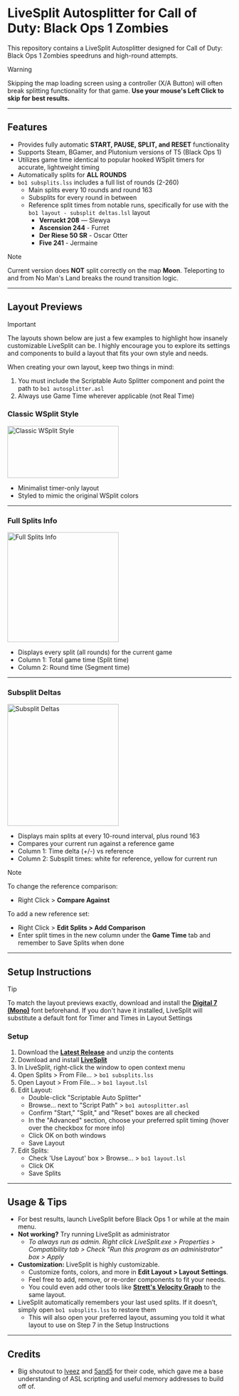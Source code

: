 # LiveSplit Autosplitter for Call of Duty: Black Ops 1 Zombies

This repository contains a LiveSplit Autosplitter designed for Call of Duty: Black Ops 1 Zombies speedruns and high-round attempts.

> [!WARNING]  
> Skipping the map loading screen using a controller (X/A Button) will often break splitting functionality for that game. **Use your mouse's Left Click to skip for best results.**

---

## Features
- Provides fully automatic **START, PAUSE, SPLIT, and RESET** functionality
- Supports Steam, BGamer, and Plutonium versions of T5 (Black Ops 1)
- Utilizes game time identical to popular hooked WSplit timers for accurate, lightweight timing
- Automatically splits for **ALL ROUNDS**
- `bo1 subsplits.lss` includes a full list of rounds (2-260)
   - Main splits every 10 rounds and round 163
   - Subsplits for every round in between
   - Reference split times from notable runs, specifically for use with the `bo1 layout - subsplit deltas.lsl` layout
      - **Verruckt 208** — Slewya
      - **Ascension 244** - Furret
      - **Der Riese 50 SR** - Oscar Otter
      - **Five 241** - Jermaine

> [!NOTE]  
> Current version does **NOT** split correctly on the map **Moon**. Teleporting to and from No Man's Land breaks the round transition logic.

---

## Layout Previews

> [!IMPORTANT]  
> The layouts shown below are just a few examples to highlight how insanely customizable LiveSplit can be. I highly encourage you to explore its settings and components to build a layout that fits your own style and needs.
>
> When creating your own layout, keep two things in mind:
> 1. You must include the Scriptable Auto Splitter component and point the path to `bo1 autosplitter.asl`
> 2. Always use Game Time wherever applicable (not Real Time)

### Classic WSplit Style

<img width="250" height="117" alt="Classic WSplit Style" src="https://github.com/user-attachments/assets/cdeb8d6f-f1cd-48e2-ae5e-99fe11add9e4" />

- Minimalist timer-only layout
- Styled to mimic the original WSplit colors

---

### Full Splits Info

<img width="250" height="247" alt="Full Splits Info" src="https://github.com/user-attachments/assets/1ca65df0-5f05-4f0f-a333-699dd0affa8e" />

- Displays every split (all rounds) for the current game
- Column 1: Total game time (Split time)
- Column 2: Round time (Segment time)

---

### Subsplit Deltas

<img width="250" height="274" alt="Subsplit Deltas" src="https://github.com/user-attachments/assets/3f061fd0-d362-4317-b7b7-cf527774aef3" />

- Displays main splits at every 10-round interval, plus round 163
- Compares your current run against a reference game
- Column 1: Time delta (+/-) vs reference
- Column 2: Subsplit times: white for reference, yellow for current run

> [!NOTE]
> To change the reference comparison:
> - Right Click > **Compare Against**
>
> To add a new reference set:
> - Right Click > **Edit Splits > Add Comparison**
> - Enter split times in the new column under the **Game Time** tab and remember to Save Splits when done

---

## Setup Instructions

> [!TIP]
> To match the layout previews exactly, download and install the **[Digital 7 (Mono)](https://www.dafont.com/digital-7.font)** font beforehand. If you don't have it installed, LiveSplit will substitute a default font for Timer and Times in Layout Settings

### Setup

1. Download the **[Latest Release](https://github.com/mrpotatosanta/bo1-zombies-autosplitter/releases/latest)** and unzip the contents
2. Download and install **[LiveSplit](https://livesplit.org/)**
3. In LiveSplit, right-click the window to open context menu
4. Open Splits > From File... > `bo1 subsplits.lss`
5. Open Layout > From File... > `bo1 layout.lsl`
6. Edit Layout:
   - Double-click "Scriptable Auto Splitter"
   - Browse... next to "Script Path" > `bo1 autosplitter.asl`
   - Confirm "Start," "Split," and "Reset" boxes are all checked
   - In the "Advanced" section, choose your preferred split timing (hover over the checkbox for more info)
   - Click OK on both windows
   - Save Layout
7. Edit Splits:
   - Check 'Use Layout' box > Browse... > `bo1 layout.lsl`
   - Click OK
   - Save Splits

---

## Usage & Tips
- For best results, launch LiveSplit before Black Ops 1 or while at the main menu.
- **Not working?** Try running LiveSplit as administrator
   - *To always run as admin. Right click LiveSplit.exe > Properties > Compatibility tab > Check "Run this program as an administrator" box > Apply*
- **Customization:** LiveSplit is highly customizable.
   - Customize fonts, colors, and more in **Edit Layout > Layout Settings**.
   - Feel free to add, remove, or re-order components to fit your needs.
   - You could even add other tools like **[Strett's Velocity Graph](https://github.com/strett/LiveSplit-Velocity-Graph-For-BO1-BO2-WAW-MW2)** to the same layout.
- LiveSplit automatically remembers your last used splits. If it doesn’t, simply open `bo1 subsplits.lss` to restore them
   - This will also open your preferred layout, assuming you told it what layout to use on Step 7 in the Setup Instructions

---

## Credits
- Big shoutout to [lveez](https://github.com/lveez/bo1-timers) and [5and5](https://github.com/5and5/LiveSplitAutoSplitterForBlackOpsZombies) for their code, which gave me a base understanding of ASL scripting and useful memory addresses to build off of.
